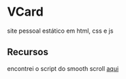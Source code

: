 # VCard
site pessoal estático em html, css e js

## Recursos

encontrei o script do smooth scroll [aqui](https://paulund.co.uk/smooth-scroll-to-internal-links-with-jquery)
